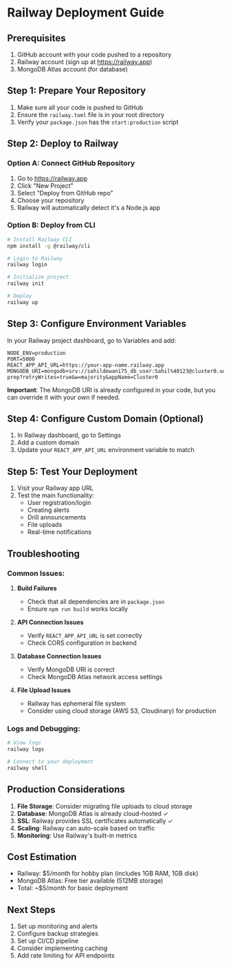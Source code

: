 # Railway Deployment Guide

## Prerequisites
1. GitHub account with your code pushed to a repository
2. Railway account (sign up at https://railway.app)
3. MongoDB Atlas account (for database)

## Step 1: Prepare Your Repository
1. Make sure all your code is pushed to GitHub
2. Ensure the `railway.toml` file is in your root directory
3. Verify your `package.json` has the `start:production` script

## Step 2: Deploy to Railway

### Option A: Connect GitHub Repository
1. Go to https://railway.app
2. Click "New Project"
3. Select "Deploy from GitHub repo"
4. Choose your repository
5. Railway will automatically detect it's a Node.js app

### Option B: Deploy from CLI
```bash
# Install Railway CLI
npm install -g @railway/cli

# Login to Railway
railway login

# Initialize project
railway init

# Deploy
railway up
```

## Step 3: Configure Environment Variables

In your Railway project dashboard, go to Variables and add:

```
NODE_ENV=production
PORT=5000
REACT_APP_API_URL=https://your-app-name.railway.app
MONGODB_URI=mongodb+srv://sahildewani75_db_user:Sahil%40123@cluster0.uowncgx.mongodb.net/disaster-prep?retryWrites=true&w=majority&appName=Cluster0
```

**Important**: The MongoDB URI is already configured in your code, but you can override it with your own if needed.

## Step 4: Configure Custom Domain (Optional)

1. In Railway dashboard, go to Settings
2. Add a custom domain
3. Update your `REACT_APP_API_URL` environment variable to match

## Step 5: Test Your Deployment

1. Visit your Railway app URL
2. Test the main functionality:
   - User registration/login
   - Creating alerts
   - Drill announcements
   - File uploads
   - Real-time notifications

## Troubleshooting

### Common Issues:

1. **Build Failures**
   - Check that all dependencies are in `package.json`
   - Ensure `npm run build` works locally

2. **API Connection Issues**
   - Verify `REACT_APP_API_URL` is set correctly
   - Check CORS configuration in backend

3. **Database Connection Issues**
   - Verify MongoDB URI is correct
   - Check MongoDB Atlas network access settings

4. **File Upload Issues**
   - Railway has ephemeral file system
   - Consider using cloud storage (AWS S3, Cloudinary) for production

### Logs and Debugging:
```bash
# View logs
railway logs

# Connect to your deployment
railway shell
```

## Production Considerations

1. **File Storage**: Consider migrating file uploads to cloud storage
2. **Database**: MongoDB Atlas is already cloud-hosted ✓
3. **SSL**: Railway provides SSL certificates automatically ✓
4. **Scaling**: Railway can auto-scale based on traffic
5. **Monitoring**: Use Railway's built-in metrics

## Cost Estimation

- Railway: $5/month for hobby plan (includes 1GB RAM, 1GB disk)
- MongoDB Atlas: Free tier available (512MB storage)
- Total: ~$5/month for basic deployment

## Next Steps

1. Set up monitoring and alerts
2. Configure backup strategies
3. Set up CI/CD pipeline
4. Consider implementing caching
5. Add rate limiting for API endpoints

